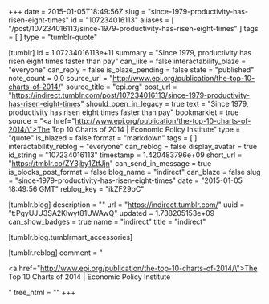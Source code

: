 +++
date = 2015-01-05T18:49:56Z
slug = "since-1979-productivity-has-risen-eight-times"
id = "107234016113"
aliases = [ "/post/107234016113/since-1979-productivity-has-risen-eight-times" ]
tags = [ ]
type = "tumblr-quote"

[tumblr]
id = 1.07234016113e+11
summary = "Since 1979, productivity has risen eight times faster than pay"
can_like = false
interactability_blaze = "everyone"
can_reply = false
is_blaze_pending = false
state = "published"
note_count = 0.0
source_url = "http://www.epi.org/publication/the-top-10-charts-of-2014/"
source_title = "epi.org"
post_url = "https://indirect.tumblr.com/post/107234016113/since-1979-productivity-has-risen-eight-times"
should_open_in_legacy = true
text = "Since 1979, productivity has risen eight times faster than pay"
bookmarklet = true
source = "<a href=\"http://www.epi.org/publication/the-top-10-charts-of-2014/\">The Top 10 Charts of 2014 | Economic Policy Institute</a>"
type = "quote"
is_blazed = false
format = "markdown"
tags = [ ]
interactability_reblog = "everyone"
can_reblog = false
display_avatar = true
id_string = "107234016113"
timestamp = 1.420483796e+09
short_url = "https://tmblr.co/ZY3jby1ZtfJjn"
can_send_in_message = true
is_blocks_post_format = false
blog_name = "indirect"
can_blaze = false
slug = "since-1979-productivity-has-risen-eight-times"
date = "2015-01-05 18:49:56 GMT"
reblog_key = "ikZF29bC"

[tumblr.blog]
description = ""
url = "https://indirect.tumblr.com/"
uuid = "t:PgyUJU3SA2Klwyt81UWAwQ"
updated = 1.738205153e+09
can_show_badges = true
name = "indirect"
title = "indirect"

[tumblr.blog.tumblrmart_accessories]

[tumblr.reblog]
comment = "<p><a href=\"http://www.epi.org/publication/the-top-10-charts-of-2014/\">The Top 10 Charts of 2014 | Economic Policy Institute</a></p>"
tree_html = ""
+++
